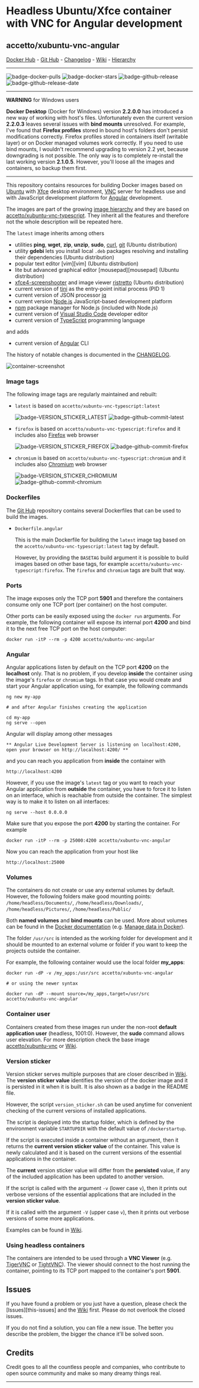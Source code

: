 # Headless Ubuntu/Xfce container with VNC for Angular development

## accetto/xubuntu-vnc-angular

[Docker Hub][this-docker] - [Git Hub][this-github] - [Changelog][this-changelog] - [Wiki][this-wiki] - [Hierarchy][this-wiki-image-hierarchy]

***

![badge-docker-pulls][badge-docker-pulls]
![badge-docker-stars][badge-docker-stars]
![badge-github-release][badge-github-release]
![badge-github-release-date][badge-github-release-date]

***

**WARNING** for Windows users

**Docker Desktop** (Docker for Windows) version **2.2.0.0** has introduced a new way of working with host's files. Unfortunately even the current version **2.2.0.3** leaves several issues with **bind mounts** unresolved. For example, I've found that **Firefox profiles** stored in bound host's folders don't persist modifications correctly. Firefox profiles stored in containers itself (writable layer) or on Docker managed volumes work correctly. If you need to use bind mounts, I wouldn't recommend upgrading to version 2.2 yet, because downgrading is not possible. The only way is to completely re-install the last working version **2.1.0.5**. However, you'll loose all the images and containers, so backup them first.

***

This repository contains resources for building Docker images based on [Ubuntu][docker-ubuntu] with [Xfce][xfce] desktop environment, [VNC][tigervnc] server for headless use and with JavaScript development platform for [Angular][angular] development.

The images are part of the growing [image hierarchy][this-wiki-image-hierarchy] and they are based on [accetto/xubuntu-vnc-typescript][accetto-docker-xubuntu-vnc-typescript]. They inherit all the features and therefore not the whole description will be repeated here.

The `latest` image inherits among others

- utilities **ping**, **wget**, **zip**, **unzip**, **sudo**, [curl][curl], [git][git] (Ubuntu distribution)
- utility **gdebi** lets  you install local `.deb` packages resolving and installing their dependencies (Ubuntu distribution)
- popular text editor [vim][vim] (Ubuntu distribution)
- lite but advanced graphical editor [mousepad][mousepad] (Ubuntu distribution)
- [xfce4-screenshooter][screenshooter] and image viewer [ristretto][ristretto] (Ubuntu distribution)
- current version of [tini][tini] as the entry-point initial process (PID 1)
- current version of JSON processor [jq][jq]
- current version [Node.js][nodejs] JavaScript-based development platform
- [npm][npm] package manager for Node.js (included with Node.js)
- current version of [Visual Studio Code][vscode] developer editor
- current version of [TypeScript][typescript] programming language

and adds

- current version of [Angular][angular] CLI

The history of notable changes is documented in the [CHANGELOG][this-changelog].

![container-screenshot][this-screenshot-container]

### Image tags

The following image tags are regularly maintained and rebuilt:

- `latest` is based on `accetto/xubuntu-vnc-typescript:latest`

    ![badge-VERSION_STICKER_LATEST][badge-VERSION_STICKER_LATEST]
    ![badge-github-commit-latest][badge-github-commit-latest]

- `firefox` is based on `accetto/xubuntu-vnc-typescript:firefox` and it includes also [Firefox][firefox] web browser

    ![badge-VERSION_STICKER_FIREFOX][badge-VERSION_STICKER_FIREFOX]
    ![badge-github-commit-firefox][badge-github-commit-firefox]

- `chromium` is based on `accetto/xubuntu-vnc-typescript:chromium` and it includes also [Chromium][chromium] web browser

    ![badge-VERSION_STICKER_CHROMIUM][badge-VERSION_STICKER_CHROMIUM]
    ![badge-github-commit-chromium][badge-github-commit-chromium]

### Dockerfiles

The [Git Hub][this-github-xubuntu-vnc-angular] repository contains several Dockerfiles that can be used to build the images.

- `Dockerfile.angular`  
  
  This is the main Dockerfile for building the `latest` image tag based on the `accetto/xubuntu-vnc-typescript:latest` tag by default.

  However, by providing the `BASETAG` build argument it is possible to build images based on other base tags, for example `accetto/xubuntu-vnc-typescript:firefox`. The `firefox` and `chromium` tags are built that way.

### Ports

The image exposes only the TCP port **5901** and therefore the containers consume only one TCP port (per container) on the host computer.

Other ports can be easily exposed using the `docker run` arguments. For example, the following container will expose its internal port **4200** and bind it to the next free TCP port on the host computer:

```shell
docker run -itP --rm -p 4200 accetto/xubuntu-vnc-angular
```

### Angular

Angular applications listen by default on the TCP port **4200** on the **localhost** only. That is no problem, if you develop **inside** the container using the image's `firefox` or `chromium` tags. In that case you would create and start your Angular application using, for example, the following commands

```shell
ng new my-app

# and after Angular finishes creating the application

cd my-app
ng serve --open
```

Angular will display among other messages

```shell
** Angular Live Development Server is listening on localhost:4200, open your browser on http://localhost:4200/ **
```

and you can reach you application from **inside** the container with

```shell
http://localhost:4200
```

However, if you use the image's `latest` tag or you want to reach your Angular application from **outside** the container, you have to force it to listen on an interface, which is reachable from outside the container. The simplest way is to make it to listen on all interfaces:

```shell
ng serve --host 0.0.0.0
```

Make sure that you expose the port **4200** by starting the container. For example

```shell
docker run -itP --rm -p 25000:4200 accetto/xubuntu-vnc-angular
```

Now you can reach the application from your host like

```shell
http://localhost:25000
```

### Volumes

The containers do not create or use any external volumes by default. However, the following folders make good mounting points: `/home/headless/Documents/`, `/home/headless/Downloads/`, `/home/headless/Pictures/`, `/home/headless/Public/`

Both **named volumes** and **bind mounts** can be used. More about volumes can be found in the [Docker documentation][docker-doc] (e.g. [Manage data in Docker][docker-doc-managing-data]).

The folder `/usr/src` is intended as the working folder for development and it should be mounted to an external volume or folder if you want to keep the projects outside the container.

For example, the following container would use the local folder **my_apps**:

```shell
docker run -dP -v /my_apps:/usr/src accetto/xubuntu-vnc-angular

# or using the newer syntax

docker run -dP --mount source=/my_apps,target=/usr/src accetto/xubuntu-vnc-angular
```

### Container user

Containers created from these images run under the non-root **default application user** (headless, 1001:0). However, the **sudo** command allows user elevation. For more description check the base image [accetto/xubuntu-vnc][accetto-docker-xubuntu-vnc] or [Wiki][this-wiki].

### Version sticker

Version sticker serves multiple purposes that are closer described in [Wiki][this-wiki]. The **version sticker value** identifies the version of the docker image and it is persisted in it when it is built. It is also shown as a badge in the README file.

However, the script `version_sticker.sh` can be used anytime for convenient checking of the current versions of installed applications.

The script is deployed into the startup folder, which is defined by the environment variable `STARTUPDIR` with the default value of `/dockerstartup`.

If the script is executed inside a container without an argument, then it returns the **current version sticker value** of the container. This value is newly calculated and it is based on the current versions of the essential applications in the container.

The **current** version sticker value will differ from the **persisted** value, if any of the included application has been updated to another version.

If the script is called with the argument `-v` (lower case `v`), then it prints out verbose versions of the essential applications that are included in the **version sticker value**.

If it is called with the argument `-V` (upper case `v`), then it prints out verbose versions of some more applications.

Examples can be found in [Wiki][this-wiki].

### Using headless containers

The containers are intended to be used through a **VNC Viewer** (e.g. [TigerVNC][tigervnc] or [TightVNC][tightvnc]). The viewer should connect to the host running the container, pointing to its TCP port mapped to the container's port **5901**.

## Issues

If you have found a problem or you just have a question, please check the [Issues][this-issues] and the [Wiki][this-wiki] first. Please do not overlook the closed issues.

If you do not find a solution, you can file a new issue. The better you describe the problem, the bigger the chance it'll be solved soon.

## Credits

Credit goes to all the countless people and companies, who contribute to open source community and make so many dreamy things real.

***

[this-docker]: https://hub.docker.com/r/accetto/xubuntu-vnc-angular
[this-github-xubuntu-vnc-angular]: https://github.com/accetto/xubuntu-vnc/tree/master/docker/xubuntu-vnc-angular

[this-github]: https://github.com/accetto/xubuntu-vnc/
[this-changelog]: https://github.com/accetto/xubuntu-vnc/blob/master/CHANGELOG.md

[this-wiki]: https://github.com/accetto/xubuntu-vnc/wiki
[this-wiki-image-hierarchy]: https://github.com/accetto/xubuntu-vnc/wiki/Image-hierarchy

[this-screenshot-container]: https://raw.githubusercontent.com/accetto/xubuntu-vnc/master/docker/xubuntu-vnc-angular/xubuntu-vnc-angular.jpg

[accetto-docker-xubuntu-vnc]: https://hub.docker.com/r/accetto/xubuntu-vnc/
[accetto-docker-xubuntu-vnc-typescript]: https://hub.docker.com/r/accetto/xubuntu-vnc-typescript

[docker-doc]: https://docs.docker.com/
[docker-doc-managing-data]: https://docs.docker.com/storage/

[docker-ubuntu]: https://hub.docker.com/_/ubuntu/

[chromium]: https://www.chromium.org/Home
[curl]: http://manpages.ubuntu.com/manpages/bionic/man1/curl.1.html
[firefox]: https://www.mozilla.org
[git]: https://git-scm.com/
[jq]: https://stedolan.github.io/jq/
[nodejs]: https://nodejs.org/en/
[npm]: https://www.npmjs.com/
[ristretto]: https://docs.xfce.org/apps/ristretto/start
[screenshooter]: https://docs.xfce.org/apps/screenshooter/start
[tigervnc]: http://tigervnc.org
[tightvnc]: http://www.tightvnc.com
[tini]: https://github.com/krallin/tini
[typescript]: https://www.typescriptlang.org/
[vscode]: https://code.visualstudio.com/
[xfce]: http://www.xfce.org

[angular]: https://angular.io/

<!-- docker badges -->

[badge-docker-pulls]: https://badgen.net/docker/pulls/accetto/xubuntu-vnc-angular?icon=docker&label=pulls

[badge-docker-stars]: https://badgen.net/docker/stars/accetto/xubuntu-vnc-angular?icon=docker&label=stars

<!-- github badges -->

[badge-github-release]: https://badgen.net/github/release/accetto/xubuntu-vnc?icon=github&label=release

[badge-github-release-date]: https://img.shields.io/github/release-date/accetto/xubuntu-vnc?logo=github

<!-- latest tag badges -->

[badge-VERSION_STICKER_LATEST]: https://badgen.net/badge/version%20sticker/ubuntu18.04.4-node12.16.1-npm6.13.4-code1.43.2-tsc3.8.3-angular9.1.0/blue

[badge-github-commit-latest]: https://images.microbadger.com/badges/commit/accetto/xubuntu-vnc-angular.svg

<!-- chromium tag badges -->

[badge-VERSION_STICKER_CHROMIUM]: https://badgen.net/badge/version%20sticker/ubuntu18.04.4-node12.16.1-npm6.13.4-code1.43.2-tsc3.8.3-angular9.1.0-chromium80.0.3987.87/blue

[badge-github-commit-chromium]: https://images.microbadger.com/badges/commit/accetto/xubuntu-vnc-angular:chromium.svg

<!-- firefox tag badges -->

[badge-VERSION_STICKER_FIREFOX]: https://badgen.net/badge/version%20sticker/ubuntu18.04.4-node12.16.1-npm6.13.4-code1.43.2-tsc3.8.3-angular9.1.0-firefox74.0/blue

[badge-github-commit-firefox]: https://images.microbadger.com/badges/commit/accetto/xubuntu-vnc-angular:firefox.svg
